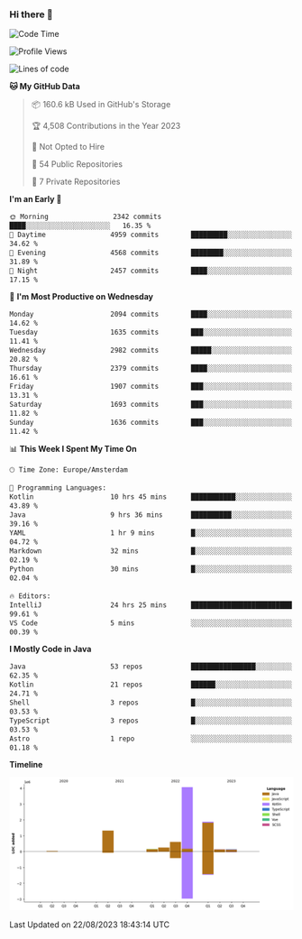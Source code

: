 ### Hi there 👋


<!--START_SECTION:waka-->
![Code Time](http://img.shields.io/badge/Code%20Time-3%2C526%20hrs%2057%20mins-blue)

![Profile Views](http://img.shields.io/badge/Profile%20Views-3-blue)

![Lines of code](https://img.shields.io/badge/From%20Hello%20World%20I%27ve%20Written-8.6%20million%20lines%20of%20code-blue)

**🐱 My GitHub Data** 

> 📦 160.6 kB Used in GitHub's Storage 
 > 
> 🏆 4,508 Contributions in the Year 2023
 > 
> 🚫 Not Opted to Hire
 > 
> 📜 54 Public Repositories 
 > 
> 🔑 7 Private Repositories 
 > 
**I'm an Early 🐤** 

```text
🌞 Morning                2342 commits        ████░░░░░░░░░░░░░░░░░░░░░   16.35 % 
🌆 Daytime                4959 commits        █████████░░░░░░░░░░░░░░░░   34.62 % 
🌃 Evening                4568 commits        ████████░░░░░░░░░░░░░░░░░   31.89 % 
🌙 Night                  2457 commits        ████░░░░░░░░░░░░░░░░░░░░░   17.15 % 
```
📅 **I'm Most Productive on Wednesday** 

```text
Monday                   2094 commits        ████░░░░░░░░░░░░░░░░░░░░░   14.62 % 
Tuesday                  1635 commits        ███░░░░░░░░░░░░░░░░░░░░░░   11.41 % 
Wednesday                2982 commits        █████░░░░░░░░░░░░░░░░░░░░   20.82 % 
Thursday                 2379 commits        ████░░░░░░░░░░░░░░░░░░░░░   16.61 % 
Friday                   1907 commits        ███░░░░░░░░░░░░░░░░░░░░░░   13.31 % 
Saturday                 1693 commits        ███░░░░░░░░░░░░░░░░░░░░░░   11.82 % 
Sunday                   1636 commits        ███░░░░░░░░░░░░░░░░░░░░░░   11.42 % 
```


📊 **This Week I Spent My Time On** 

```text
🕑︎ Time Zone: Europe/Amsterdam

💬 Programming Languages: 
Kotlin                   10 hrs 45 mins      ███████████░░░░░░░░░░░░░░   43.89 % 
Java                     9 hrs 36 mins       ██████████░░░░░░░░░░░░░░░   39.16 % 
YAML                     1 hr 9 mins         █░░░░░░░░░░░░░░░░░░░░░░░░   04.72 % 
Markdown                 32 mins             █░░░░░░░░░░░░░░░░░░░░░░░░   02.19 % 
Python                   30 mins             █░░░░░░░░░░░░░░░░░░░░░░░░   02.04 % 

🔥 Editors: 
IntelliJ                 24 hrs 25 mins      █████████████████████████   99.61 % 
VS Code                  5 mins              ░░░░░░░░░░░░░░░░░░░░░░░░░   00.39 % 
```

**I Mostly Code in Java** 

```text
Java                     53 repos            ████████████████░░░░░░░░░   62.35 % 
Kotlin                   21 repos            ██████░░░░░░░░░░░░░░░░░░░   24.71 % 
Shell                    3 repos             █░░░░░░░░░░░░░░░░░░░░░░░░   03.53 % 
TypeScript               3 repos             █░░░░░░░░░░░░░░░░░░░░░░░░   03.53 % 
Astro                    1 repo              ░░░░░░░░░░░░░░░░░░░░░░░░░   01.18 % 
```



**Timeline**

![Lines of Code chart](https://raw.githubusercontent.com/powercasgamer/powercasgamer/master/assets/bar_graph.png)


 Last Updated on 22/08/2023 18:43:14 UTC
<!--END_SECTION:waka-->
